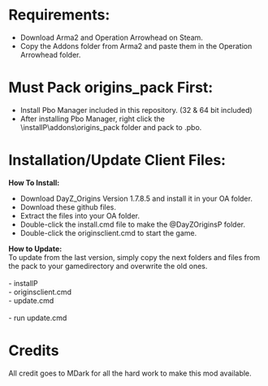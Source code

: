 Requirements:
===================================
- Download Arma2 and Operation Arrowhead on Steam.<br>
- Copy the Addons folder from Arma2 and paste them in the Operation Arrowhead folder.<br>


Must Pack origins_pack First:
===================================
- Install Pbo Manager included in this repository. (32 & 64 bit included)<br>
- After installing Pbo Manager, right click the \installP\addons\origins_pack folder and pack to .pbo.<br>


Installation/Update Client Files:
===================================
<b>How To Install:</b><br>
- Download DayZ_Origins Version 1.7.8.5 and install it in your OA folder.<br>
- Download these github files.<br>
- Extract the files into your OA folder.<br>
- Double-click the install.cmd file to make the @DayZOriginsP folder.<br>
- Double-click the originsclient.cmd to start the game.<br>

<b>How to Update:</b><br>
To update from the last version, simply copy the next folders and files from the pack to your gamedirectory and overwrite the old ones.<br>
<br>
	- installP<br>
	- originsclient.cmd<br>
	- update.cmd<br>
		 <br>
	- run update.cmd <br>


Credits
===================================
All credit goes to MDark for all the hard work to make this mod available.